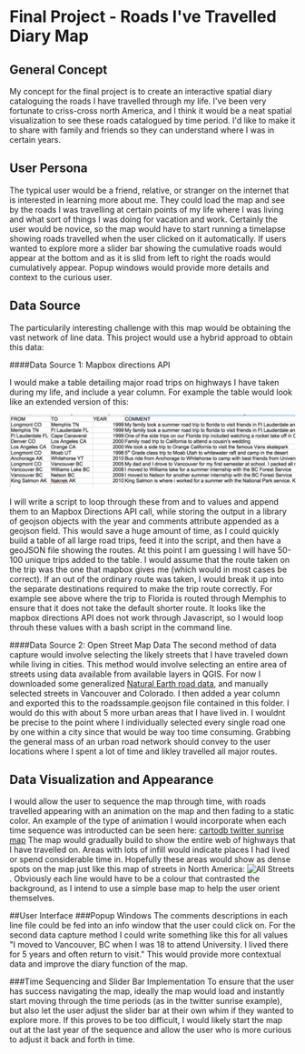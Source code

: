 Final Project - Roads I've Travelled Diary Map
====================

General Concept
---------------
My concept for the final project is to create an interactive spatial diary cataloguing the roads I have travelled through my life. I've been very fortunate to criss-cross north America, and I think it would be a neat spatial visualization to see these roads catalogued by time period. I'd like to make it to share with family and friends so they can understand where I was in certain years. 


User Persona
--------------
The typical user would be a friend, relative, or stranger on the internet that is interested in learning more about me. They could load the map and see by the roads I was travelling at certain points of my life where I was living and what sort of things I was doing for vacation and work. Certainly the user would be novice, so the map would have to start running a timelapse showing roads travelled when the user clicked on it automatically. If users wanted to explore more a slider bar showing the cumulative roads would appear at the bottom and as it is slid from left to right the roads would cumulatively appear. Popup windows would provide more details and context to the curious user.



    
Data Source
-------------
The particularily interesting challenge with this map would be obtaining the vast network of line data. This project would use a hybrid approad to obtain this data:

####Data Source 1: Mapbox directions API

I would make a table detailing major road trips on highways I have taken during my life, and include a year column. For example the table would look like an extended version of this:

![Example Table](tablescreenshot.png)
            
I will write a script to loop through these from and to values and append them to an Mapbox Directions API call, while storing the output in a library of geojson objects with the year and comments attribute appended as a geojson field. This would save a huge amount of time, as I could quickly build a table of all large road trips, feed it into the script, and then have a geoJSON file showing the routes. At this point I am guessing I will have 50-100 unique trips added to the table. I would assume that the route taken on the trip was the one that mapbox gives me (which would in most cases be correct). If an out of the ordinary route was taken, I would break it up into the separate destinations required to make the trip route correctly. For example see above where the trip to Florida is routed through Memphis to ensure that it does not take the default shorter route. It looks like the mapbox directions API does not work through Javascript, so I would loop throuh these values with a bash script in the command line.
            

####Data Source 2: Open Street Map Data
The second method of data capture would involve selecting the likely streets that I have traveled down while living in cities. This method would involve selecting an entire area of streets using data available from available layers in QGIS. For now I downloaded some generalized [Natural Earth road data](http://www.naturalearthdata.com/downloads/10m-cultural-vectors/roads/), and manually selected streets in Vancouver and Colorado. I then added a year column and exported this to the roadssample.geojson file contained in this folder. I would do this with about 5 more urban areas that I have lived in. I wouldnt be precise to the point where I individually selected every single road one by one within a city since that would be way too time consuming. Grabbing the general mass of an urban road network should convey to the user locations where I spent a lot of time and likley travelled all major routes.




Data Visualization and Appearance
------------------------
I would allow the user to sequence the map through time, with roads travelled appearing with an animation on the map and then fading to a static color. An example of the type of animation I would incorporate when each time sequence was introducted can be seen here: [cartodb twitter sunrise map](http://cartodb.s3.amazonaws.com/static_vizz/sunrise.html?title=true&description=true&search=false&shareable=true&cartodb_logo=true&layer_selector=false&legends=false&scrollwheel=true&sublayer_options=1%7C1&sql=&zoom=2&center_lat=22.917922936146045&center_lon=51.328125#) The map would gradually build to show the entire web of highways that I have travelled on. Areas with lots of infill would indicate places I had lived or spend considerable time in. Hopefully these areas would show as dense spots on the map just like this map of streets in North America: ![All Streets](https://i.imgur.com/XHX8rTG.jpg). Obviously each line would have to be a colour that contrasted the background, as I intend to use a simple base map to help the user orient themselves.

##User Interface
###Popup Windows
The comments descriptions in each line file could be fed into an info window that the user could click on. For the second data capture method I could write something like this for all values "I moved to Vancouver, BC when I was 18 to attend University. I lived there for 5 years and often return to visit." This would provide more contextual data and improve the diary function of the map.

###Time Sequencing and Slider Bar Implementation
To ensure that the user has success navigating the map, ideally the map would load and instantly start moving through the time periods (as in the twitter sunrise example), but also let the user adjust the slider bar at their own whim if they wanted to explore more. If this proves to be too difficult, I would likely start the map out at the last year of the sequence and allow the user who is more curious to adjust it back and forth in time. 